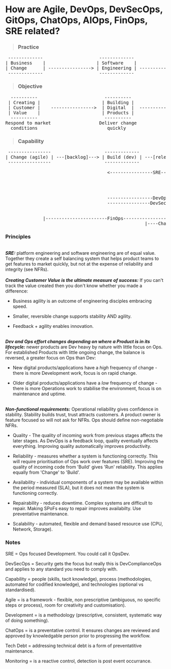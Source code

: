 # How are Agile, DevOps, DevSecOps, GitOps, ChatOps, AIOps, FinOps, SRE related?

>### Practice
<pre>
 -------------                     -------------                   -------------  
| Business    |                   | Software    |                 | Platform    |  
| Change      | ----------------> | Engineering | --------------> | Engineering |  
 -------------                     -------------                   -------------  
</pre>


>### Objective 
<pre>
  ----------                         ----------                    --------------
 | Creating |                       | Building |                  | Maintaining  |
 | Customer |    ---------------->  | Digital  |  --------------> | Stable       |
 | Value    |                       | Products |                  | Environments |
  ----------                         ----------                    --------------
Respond to market                  Deliver change               Preserve reliability
  conditions                          quickly                   (resistant to change)
</pre>


>### Capability

<pre>
 ----------------                    -------------                    ------------
| Change (agile) | ---[backlog]---> | Build (dev) | ---[release]---> | Run (ops)  |   ; Where [] is the transition.
 ----------------                    -------------                    ------------

                                      <----------------SRE------------------------|   ; Ops led - mature Products with very little change to codebase
                                                                                                - focus is on NFRs:
                                                                                                     Reliability (security, performance, integrity)
                                                                                                     Availability (resilience, redundancy, recovery, repairability)
                                                                                                     Scalability (adaptive capacity)
                                      -----------------DevOps-------------------->    ; Dev led - in newer Products, change to codebase is constant
                                      ----------------DevSecOps------------------>    ; Security led - this is really DevComplianceOps
                                                                     |---GitOps---|   ; Version controlled infrastructure configuration - ephemeral, scalable,                                                                                                                                                   immutable, repeatable
                                                                     |----AIOps---|   ; Prevantative maintenance enabled by predictive failure and anomaly detection
              |-----------------------FinOps--------------------------------------|   ; forecasting, budgeting and tracking spend across the SDLC
                                                    |----ChatOps----|                 ; use of auditable collaboration tools to progress workflow requests
</pre>

### **Principles**
\
_**SRE:**_ platform engineering and software engineering are of equal value. Together they create a self balancing system that helps product teams to get features to market quickly, but not at the expense of reliability and integrity (see NFRs).  
\
_**Creating Customer Value is the ultimate measure of success:**_ If you can't track the value created then you don't know whether you made a difference:  
* Business agility is an outcome of engineering disciples embracing speed.  

* Smaller, reversible change supports stability AND agility. 

* Feedback + agility enables innovation.

\
_**Dev and Ops effort changes depending on where a Product is in its lifecycle:**_ newer products are Dev heavy by nature with little focus on Ops. For established Products with little ongoing change, the balance is reversed, a greater focus on Ops than Dev:

* New digital products/applications have a *high* frequency of change - there is more Development work, focus is on rapid change.

* Older digital products/applications have a *low* frequency of change - there is more Operations work to stabilise the environment, focus is on maintenance and uptime.

\
_**Non-functional requirements:**_ Operational reliability gives confidence in stability. Stability builds trust, trust attracts customers. A product owner is feature focused so will not ask for NFRs. Ops should define non-negotiable NFRs. 

* Quality - The quality of incoming work from previous stages affects the later stages. As DevOps is a feedback loop, quality eventually affects everything. Improving quality automatically improves productivity.  

* Reliability - measures whether a system is functioning correctly. This will require prioritisation of Ops work over features (SRE). Improving the quality of incoming code from 'Build' gives 'Run' reliability. This applies equally from 'Change' to 'Build'.

* Availability - individual components of a system may be available within the period measured (SLA), but it does not mean the system is functioning correctly.
* Repairability - reduces downtime. Complex systems are difficult to repair. Making SPoFs easy to repair improves availabilty. Use preventative maintenance.
* Scalability - automated, flexible and demand based resource use (CPU, Network, Storage).  


  
### **Notes**
SRE = Ops focused Development. You could call it OpsDev.

DevSecOps = Security gets the focus but really this is DevComplianceOps and applies to any standard you need to comply with.  

Capability = people (skills, tacit knowledge), process (methodologies, automated for codified knowledge), and technologies (optional vs standardised).  

Agile = is a framework - flexible, non prescriptive (ambiguous, no specific steps or process), room for creativity and customisation).  

Development = is a methodology (prescriptive, consistent, systematic way of doing something).

ChatOps = is a preventative control. It ensures changes are reviewed and approved by knowledgable person prior to progressing the workflow.

Tech Debt = addressing technical debt is a form of preventatitive maintenance.

Monitoring = is a reactive control, detection is post event occurrance. 
